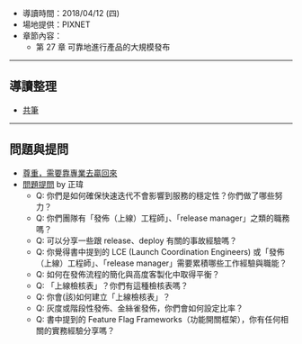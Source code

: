 
* 導讀時間：2018/04/12 (四)
* 場地提供：PIXNET
* 章節內容：
    * 第 27 章 可靠地進行產品的大規模發布


---
## 導讀整理

* [共筆](https://hackmd.io/XXj9XTb-TE-u9ryMxRz5PA)

---
## 問題與提問

* [尊重，需要靠專業去贏回來](https://medium.com/how-gipi-learn/%E5%B0%8A%E9%87%8D-%E9%9C%80%E8%A6%81%E9%9D%A0%E5%B0%88%E6%A5%AD%E5%8E%BB%E8%B4%8F%E5%9B%9E%E4%BE%86-8fdecf676fe5)
* [問題提問](https://www.facebook.com/groups/sre.taiwan/permalink/1008441522655085/) by  正瑋
    * Q: 你們是如何確保快速迭代不會影響到服務的穩定性？你們做了哪些努力？
    * Q: 你們團隊有「發佈（上線）工程師」、「release manager」之類的職務嗎？
    * Q: 可以分享一些跟 release、deploy 有關的事故經驗嗎？
    * Q: 你覺得書中提到的 LCE (Launch Coordination Engineers) 或「發佈（上線）工程師」、「release manager」需要累積哪些工作經驗與職能？
    * Q: 如何在發佈流程的簡化與高度客製化中取得平衡？
    * Q: 「上線檢核表」？你們有這種檢核表嗎？
    * Q: 你會(該)如何建立「上線檢核表」？
    * Q: 灰度或階段性發佈、金絲雀發佈，你們會如何設定比率？
    * Q: 書中提到的 Feature Flag Frameworks（功能開關框架），你有任何相關的實務經驗分享嗎？

